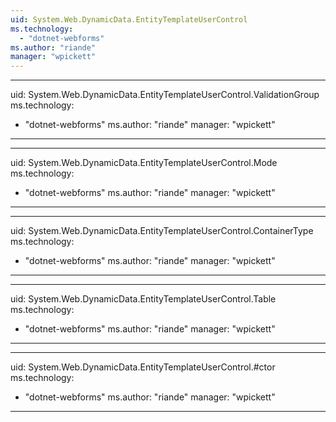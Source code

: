 ```yaml
---
uid: System.Web.DynamicData.EntityTemplateUserControl
ms.technology: 
  - "dotnet-webforms"
ms.author: "riande"
manager: "wpickett"
---
```


---
uid: System.Web.DynamicData.EntityTemplateUserControl.ValidationGroup
ms.technology: 
  - "dotnet-webforms"
ms.author: "riande"
manager: "wpickett"
---

---
uid: System.Web.DynamicData.EntityTemplateUserControl.Mode
ms.technology: 
  - "dotnet-webforms"
ms.author: "riande"
manager: "wpickett"
---

---
uid: System.Web.DynamicData.EntityTemplateUserControl.ContainerType
ms.technology: 
  - "dotnet-webforms"
ms.author: "riande"
manager: "wpickett"
---

---
uid: System.Web.DynamicData.EntityTemplateUserControl.Table
ms.technology: 
  - "dotnet-webforms"
ms.author: "riande"
manager: "wpickett"
---

---
uid: System.Web.DynamicData.EntityTemplateUserControl.#ctor
ms.technology: 
  - "dotnet-webforms"
ms.author: "riande"
manager: "wpickett"
---

